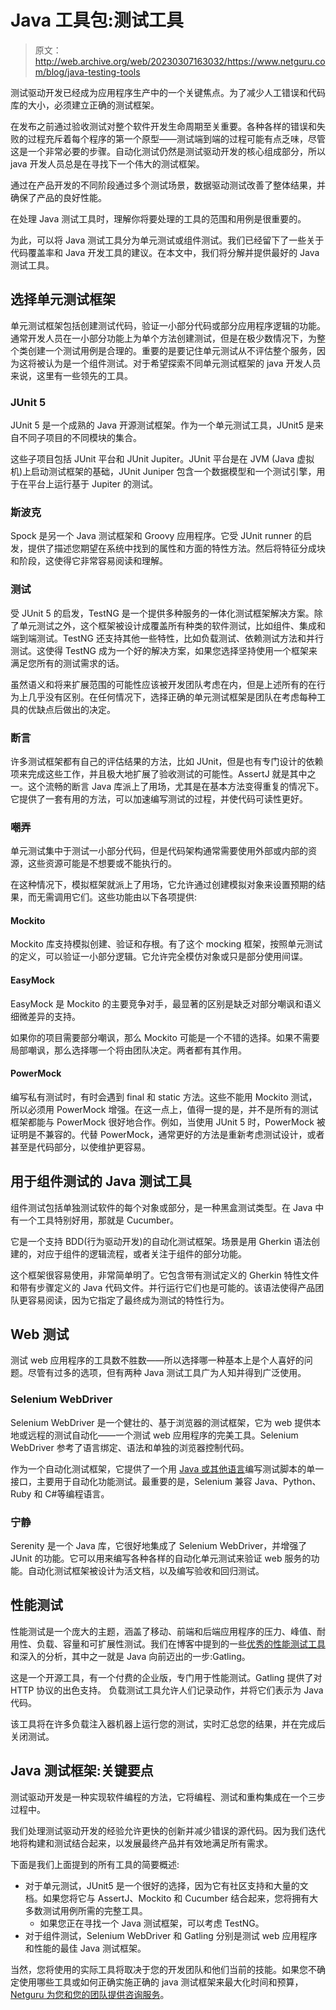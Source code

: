 # Java 工具包:测试工具

> 原文：<http://web.archive.org/web/20230307163032/https://www.netguru.com/blog/java-testing-tools>

 测试驱动开发已经成为应用程序生产中的一个关键焦点。为了减少人工错误和代码库的大小，必须建立正确的测试框架。

在发布之前通过验收测试对整个软件开发生命周期至关重要。各种各样的错误和失败的过程充斥着每个程序的第一个原型——测试端到端的过程可能有点乏味，尽管这是一个非常必要的步骤。自动化测试仍然是测试驱动开发的核心组成部分，所以 java 开发人员总是在寻找下一个伟大的测试框架。

通过在产品开发的不同阶段通过多个测试场景，数据驱动测试改善了整体结果，并确保了产品的良好性能。

在处理 Java 测试工具时，理解你将要处理的工具的范围和用例是很重要的。

为此，可以将 Java 测试工具分为单元测试或组件测试。我们已经留下了一些关于代码覆盖率和 Java 开发工具的建议。在本文中，我们将分解并提供最好的 Java 测试工具。

## 选择单元测试框架

单元测试框架包括创建测试代码，验证一小部分代码或部分应用程序逻辑的功能。通常开发人员在一小部分功能上为单个方法创建测试，但是在极少数情况下，为整个类创建一个测试用例是合理的。重要的是要记住单元测试从不评估整个服务，因为这将被认为是一个组件测试。对于希望探索不同单元测试框架的 java 开发人员来说，这里有一些领先的工具。

### JUnit 5

JUnit 5 是一个成熟的 Java 开源测试框架。作为一个单元测试工具，JUnit5 是来自不同子项目的不同模块的集合。

这些子项目包括 JUnit 平台和 JUnit Jupiter。JUnit 平台是在 JVM (Java 虚拟机)上启动测试框架的基础，JUnit Juniper 包含一个数据模型和一个测试引擎，用于在平台上运行基于 Jupiter 的测试。

### 斯波克

Spock 是另一个 Java 测试框架和 Groovy 应用程序。它受 JUnit runner 的启发，提供了描述您期望在系统中找到的属性和方面的特性方法。然后将特征分成块和阶段，这使得它非常容易阅读和理解。

### 测试

受 JUnit 5 的启发，TestNG 是一个提供多种服务的一体化测试框架解决方案。除了单元测试之外，这个框架被设计成覆盖所有种类的软件测试，比如组件、集成和端到端测试。TestNG 还支持其他一些特性，比如负载测试、依赖测试方法和并行测试。这使得 TestNG 成为一个好的解决方案，如果您选择坚持使用一个框架来满足您所有的测试需求的话。

虽然语义和将来扩展范围的可能性应该被开发团队考虑在内，但是上述所有的在行为上几乎没有区别。在任何情况下，选择正确的单元测试框架是团队在考虑每种工具的优缺点后做出的决定。

### 断言

许多测试框架都有自己的评估结果的方法，比如 JUnit，但是也有专门设计的依赖项来完成这些工作，并且极大地扩展了验收测试的可能性。AssertJ 就是其中之一。这个流畅的断言 Java 库派上了用场，尤其是在基本方法变得重复的情况下。它提供了一套有用的方法，可以加速编写测试的过程，并使代码可读性更好。

### 嘲弄

单元测试集中于测试一小部分代码，但是代码架构通常需要使用外部或内部的资源，这些资源可能是不想要或不能执行的。

在这种情况下，模拟框架就派上了用场，它允许通过创建模拟对象来设置预期的结果，而无需调用它们。这些功能由以下各项提供:

#### Mockito

Mockito 库支持模拟创建、验证和存根。有了这个 mocking 框架，按照单元测试的定义，可以验证一小部分逻辑。它允许完全模仿对象或只是部分使用间谍。

#### EasyMock

EasyMock 是 Mockito 的主要竞争对手，最显著的区别是缺乏对部分嘲讽和语义细微差异的支持。

如果你的项目需要部分嘲讽，那么 Mockito 可能是一个不错的选择。如果不需要局部嘲讽，那么选择哪一个将由团队决定。两者都有其作用。

#### PowerMock

编写私有测试时，有时会遇到 final 和 static 方法。这些不能用 Mockito 测试，所以必须用 PowerMock 增强。在这一点上，值得一提的是，并不是所有的测试框架都能与 PowerMock 很好地合作。例如，当使用 JUnit 5 时，PowerMock 被证明是不兼容的。代替 PowerMock，通常更好的方法是重新考虑测试设计，或者甚至是代码部分，以使维护更容易。

## 用于组件测试的 Java 测试工具

组件测试包括单独测试软件的每个对象或部分，是一种黑盒测试类型。在 Java 中有一个工具特别好用，那就是 Cucumber。

它是一个支持 BDD(行为驱动开发)的自动化测试框架。场景是用 Gherkin 语法创建的，对应于组件的逻辑流程，或者关注于组件的部分功能。

这个框架很容易使用，非常简单明了。它包含带有测试定义的 Gherkin 特性文件和带有步骤定义的 Java 代码文件。并行运行它们也是可能的。该语法使得产品团队更容易阅读，因为它指定了最终成为测试的特性行为。

## Web 测试

测试 web 应用程序的工具数不胜数——所以选择哪一种基本上是个人喜好的问题。尽管有过多的选项，但有两种 Java 测试工具广为人知并得到广泛使用。

### Selenium WebDriver

Selenium WebDriver 是一个健壮的、基于浏览器的测试框架，它为 web 提供本地或远程的测试自动化——一个测试 web 应用程序的完美工具。Selenium WebDriver 参考了语言绑定、语法和单独的浏览器控制代码。

作为一个自动化测试框架，它提供了一个用 [Java 或其他语言](/web/20230310132517/https://www.netguru.com/blog/java-17-features)编写测试脚本的单一接口，主要用于自动化功能测试。最重要的是，Selenium 兼容 Java、Python、Ruby 和 C#等编程语言。

### 宁静

Serenity 是一个 Java 库，它很好地集成了 Selenium WebDriver，并增强了 JUnit 的功能。它可以用来编写各种各样的自动化单元测试来验证 web 服务的功能。自动化测试框架被设计为活文档，以及编写验收和回归测试。

## 性能测试

性能测试是一个庞大的主题，涵盖了移动、前端和后端应用程序的压力、峰值、耐用性、负载、容量和可扩展性测试。我们在博客中提到的一些[优秀的性能测试工具](/web/20230310132517/https://www.netguru.com/blog/performance-testing-tools)和深入的分析，其中之一就是 Java 向前迈出的一步:Gatling。

这是一个开源工具，有一个付费的企业版，专门用于性能测试。Gatling 提供了对 HTTP 协议的出色支持。
负载测试工具允许人们记录动作，并将它们表示为 Java 代码。

该工具将在许多负载注入器机器上运行您的测试，实时汇总您的结果，并在完成后关闭测试。

## Java 测试框架:关键要点

测试驱动开发是一种实现软件编程的方法，它将编程、测试和重构集成在一个三步过程中。

我们处理测试驱动开发的经验允许更快的创新并减少错误的源代码。因为我们迭代地将构建和测试结合起来，以发展最终产品并有效地满足所有需求。

下面是我们上面提到的所有工具的简要概述:

*   对于单元测试，JUnit5 是一个很好的选择，因为它有社区支持和大量的文档。如果您将它与 AssertJ、Mockito 和 Cucumber 结合起来，您将拥有大多数测试用例所需的完整工具。
    *   如果您正在寻找一个 Java 测试框架，可以考虑 TestNG。
*   对于组件测试，Selenium WebDriver 和 Gatling 分别是测试 web 应用程序和性能的最佳 Java 测试框架。

当然，您将使用的实际工具将取决于您的开发团队和他们当前的技能。如果您不确定使用哪些工具或如何正确实施正确的 java 测试框架来最大化时间和预算， [Netguru 为您和您的团队提供咨询服务](/web/20230310132517/https://www.netguru.com/services/web-development/java-development)。